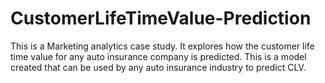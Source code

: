 # CustomerLifeTimeValue-Prediction
This is a Marketing analytics case study. It explores how the customer life time value for any auto insurance company is predicted. This is a model created that can be used by any auto insurance industry to predict CLV.
